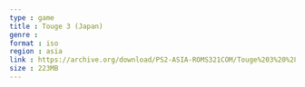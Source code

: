 ```yaml
---
type : game
title : Touge 3 (Japan)
genre : 
format : iso
region : asia
link : https://archive.org/download/PS2-ASIA-ROMS321COM/Touge%203%20%28Japan%29.7z
size : 223MB
---
```

